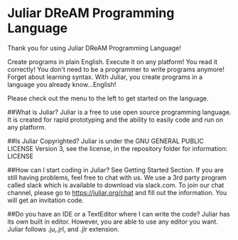 # Juliar DReAM Programming Language


Thank you for using Juliar DReAM Programming Language!


Create programs in plain English. Execute it on any platform!
You read it correctly! You don't need to be a programmer to write programs anymore! Forget about learning syntax. With Juliar, you create programs in a language you already know...English!

Please check out the menu to the left to get started on the language.


##What is Juliar?
Juliar is a free to use open source programming language. It is created for rapid prototyping and the ability to easily code and run on any platform.

##Is Juliar Copyrighted?
Juliar is under the GNU GENERAL PUBLIC LICENSE Version 3, see the license, in the repository folder for information: LICENSE

##How can I start coding in Juliar?
See Getting Started Section. If you are still having problems, feel free to chat with us. We use a 3rd party program called slack which is available to download via slack.com. To join our chat channel, please go to https://juliar.org/chat and fill out the information. You will get an invitation code.

##Do you have an IDE or a TextEditor where I can write the code?
Juliar has its own built in editor. However, you are able to use any editor you want. Juliar follows .ju,.jrl, and .jlr extension.
